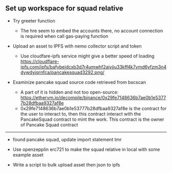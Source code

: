 ## Set up workspace for squad relative

- Try greeter function

  - The hre seem to embed the accounts there, no account connection is required when call gas-paying function

- Upload an asset to IPFS with nemo collector script and token

  - Use cloudfare-ipfs service might give a better speed of loading https://cloudflare-ipfs.com/ipfs/bafybeidcxb3d7r4umwhf2ajvjju33kff4k7vmd6yfzm3n4dywdyjqrnfca/pancakesquad3292.png/

- Examinize pancake squad source code retrieved from bscscan

  - A part of it is hidden and not too open-source: https://ethervm.io/decompile/binance/0x29fe7148636b7ae0b1e53777b28dfbaa9327af8e
  - 0x29fe7148636b7ae0b1e53777b28dfbaa9327af8e is the contract for the user to interact to, then this contract interact with the PancakeSquad contract to mint the work. This contract is the owner of Pancake Squad contract
----
- found pancake squad, update import statement tmr

- Use openzepplin erc721 to make the squad relative in local with some example asset

- Write a script to bulk upload asset then json to ipfs

